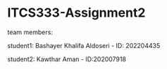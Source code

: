 # ITCS333-Assignment2
team members:

student1: Bashayer Khalifa Aldoseri - ID: 202204435

student2: Kawthar Aman - ID:202007918
